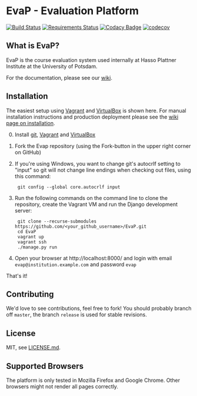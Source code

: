# EvaP - Evaluation Platform

[![Build Status](https://travis-ci.com/e-valuation/EvaP.svg?branch=master)](https://travis-ci.com/e-valuation/EvaP)
[![Requirements Status](https://requires.io/github/e-valuation/EvaP/requirements.svg?branch=master)](https://requires.io/github/e-valuation/EvaP/requirements/?branch=master)
[![Codacy Badge](https://api.codacy.com/project/badge/Grade/4721b900582d4ca1b0392af26f5f5c7b)](https://www.codacy.com/app/evap/EvaP)
[![codecov](https://codecov.io/gh/e-valuation/EvaP/branch/master/graph/badge.svg)](https://codecov.io/gh/e-valuation/EvaP)


## What is EvaP?

EvaP is the course evaluation system used internally at Hasso Plattner Institute at the University of Potsdam.

For the documentation, please see our [wiki](https://github.com/e-valuation/EvaP/wiki).


## Installation

The easiest setup using [Vagrant](https://www.vagrantup.com) and [VirtualBox](https://www.virtualbox.org) is shown here. For manual installation instructions and production deployment please see the [wiki page on installation](https://github.com/e-valuation/EvaP/wiki/Installation).

0. Install [git](https://git-scm.com/downloads), [Vagrant](https://www.vagrantup.com/downloads.html) and [VirtualBox](https://www.virtualbox.org/wiki/Downloads)

1. Fork the Evap repository (using the Fork-button in the upper right corner on GitHub)

2. If you're using Windows, you want to change git's autocrlf setting to "input" so git will not change line endings when checking out files, using this command:

        git config --global core.autocrlf input

3. Run the following commands on the command line to clone the repository, create the Vagrant VM and run the Django development server:

        git clone --recurse-submodules https://github.com/<your_github_username>/EvaP.git
        cd EvaP
        vagrant up
        vagrant ssh
        ./manage.py run

4. Open your browser at http://localhost:8000/ and login with email ``evap@institution.example.com`` and password ``evap``


That's it!


## Contributing

We'd love to see contributions, feel free to fork! You should probably branch off ``master``, the branch ``release`` is used for stable revisions.


## License

MIT, see [LICENSE.md](LICENSE.md).


## Supported Browsers

The platform is only tested in Mozilla Firefox and Google Chrome. Other browsers might not render all pages correctly.

